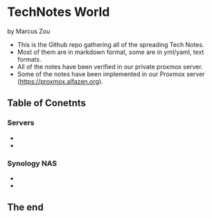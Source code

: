 # TechNotes World

by Marcus Zou

- This is the Github repo gathering all of the spreading Tech Notes.
- Most of them are in markdown format, some are in yml/yaml, text formats.
- All of the notes have been verified in our private proxmox server.
- Some of the notes have been implemented in our Proxmox server (https://proxmox.alfazen.org).

## Table of Conetnts

### Servers

-
-

### Synology NAS

-
-

## The end
